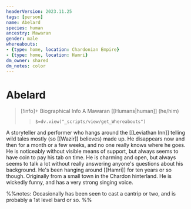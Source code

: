 ```yaml
---
headerVersion: 2023.11.25
tags: [person]
name: Abelard
species: human
ancestry: Mawaran
gender: male
whereabouts:
- {type: home, location: Chardonian Empire}
- {type: home, location: Hamri}
dm_owner: shared
dm_notes: color
---
```

# Abelard
>[!info]+ Biographical Info
> A Mawaran [[Humans|human]] (he/him)
>> `$=dv.view("_scripts/view/get_Whereabouts")`

A storyteller and performer who hangs around the [[Leviathan Inn]] telling wild tales mostly (so [[Wazir]] believes) made up. He disappears now and then for a month or a few weeks, and no one really knows where he goes. He is noticeably without visible means of support, but always seems to have coin to pay his tab on time. He is charming and open, but always seems to talk a lot without really answering anyone's questions about his background. He's been hanging around [[Hamri]] for ten years or so though. Originally from a small town in the Chardon hinterland. He is wickedly funny, and has a very strong singing voice.

%%notes: Occasionally has been seen to cast a cantrip or two, and is probably a 1st level bard or so.
%%